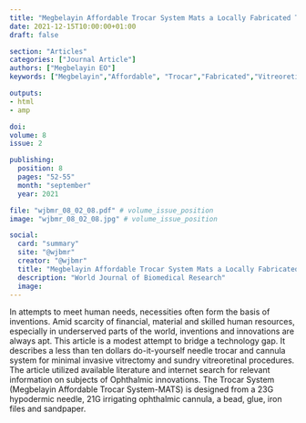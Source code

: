 ```yaml
---
title: "Megbelayin Affordable Trocar System Mats a Locally Fabricated Trocar Cannula System for Vitreoretinal Use"
date: 2021-12-15T10:00:00+01:00
draft: false

section: "Articles"
categories: ["Journal Article"]
authors: ["Megbelayin EO"]
keywords: ["Megbelayin","Affordable", "Trocar","Fabricated","Vitreoretina"]

outputs: 
- html
- amp

doi:
volume: 8
issue: 2

publishing:
  position: 8
  pages: "52-55"
  month: "september"
  year: 2021

file: "wjbmr_08_02_08.pdf" # volume_issue_position
image: "wjbmr_08_02_08.jpg" # volume_issue_position

social:
  card: "summary"
  site: "@wjbmr"
  creator: "@wjbmr"
  title: "Megbelayin Affordable Trocar System Mats a Locally Fabricated Trocar Cannula System for Vitreoretinal Use"
  description: "World Journal of Biomedical Research"
  image:
---
```

In attempts to meet human needs, necessities often form the basis of inventions. Amid scarcity of
financial, material and skilled human resources, especially in underserved parts of the world,
inventions and innovations are always apt. This article is a modest attempt to bridge a technology gap.
It describes a less than ten dollars do-it-yourself needle trocar and cannula system for minimal
invasive vitrectomy and sundry vitreoretinal procedures. The article utilized available literature and
internet search for relevant information on subjects of Ophthalmic innovations. The Trocar System
(Megbelayin Affordable Trocar System-MATS) is designed from a 23G hypodermic needle, 21G
irrigating ophthalmic cannula, a bead, glue, iron files and sandpaper.